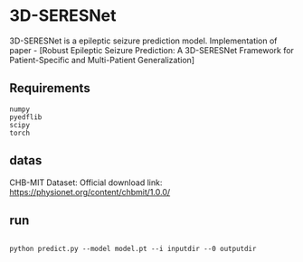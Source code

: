 # 3D-SERESNet

3D-SERESNet is a epileptic seizure prediction model. Implementation of paper - [Robust Epileptic Seizure Prediction: A 3D-SERESNet Framework for Patient-Specific and Multi-Patient Generalization]



## Requirements



``` shell
numpy 
pyedflib
scipy
torch
```

</details>

## datas
CHB-MIT Dataset: Official download link: https://physionet.org/content/chbmit/1.0.0/  


## run

``` shell

python predict.py --model model.pt --i inputdir --0 outputdir 

```
